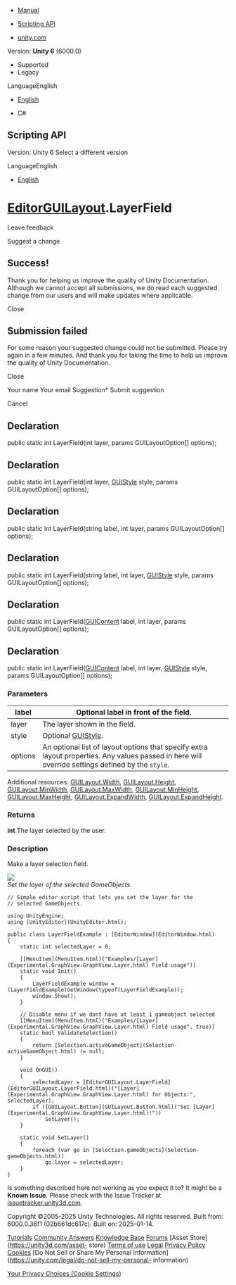 [ ]()

  * [Manual](../Manual/index.html)
  * [Scripting API](../ScriptReference/index.html)

  * [unity.com](https://unity.com/)

Version: **Unity 6** (6000.0)

  * Supported
  * Legacy

LanguageEnglish

  * [English]()

  * C#

[ ](https://docs.unity3d.com)

## Scripting API

Version: Unity 6 Select a different version

LanguageEnglish

  * [English]()

#  [EditorGUILayout](EditorGUILayout.html).LayerField

Leave feedback

Suggest a change

## Success!

Thank you for helping us improve the quality of Unity Documentation. Although
we cannot accept all submissions, we do read each suggested change from our
users and will make updates where applicable.

Close

## Submission failed

For some reason your suggested change could not be submitted. Please <a>try
again</a> in a few minutes. And thank you for taking the time to help us
improve the quality of Unity Documentation.

Close

Your name Your email Suggestion* Submit suggestion

Cancel

[ ]()

## Declaration

public static int LayerField(int layer, params GUILayoutOption[] options);

## Declaration

public static int LayerField(int layer, [GUIStyle](GUIStyle.html) style,
params GUILayoutOption[] options);

## Declaration

public static int LayerField(string label, int layer, params GUILayoutOption[]
options);

## Declaration

public static int LayerField(string label, int layer,
[GUIStyle](GUIStyle.html) style, params GUILayoutOption[] options);

## Declaration

public static int LayerField([GUIContent](GUIContent.html) label, int layer,
params GUILayoutOption[] options);

## Declaration

public static int LayerField([GUIContent](GUIContent.html) label, int layer,
[GUIStyle](GUIStyle.html) style, params GUILayoutOption[] options);

### Parameters

label | Optional label in front of the field.  
---|---  
layer | The layer shown in the field.  
style | Optional [GUIStyle](GUIStyle.html).  
options | An optional list of layout options that specify extra layout properties. Any values passed in here will override settings defined by the `style`.  
Additional resources: [GUILayout.Width](GUILayout.Width.html),
[GUILayout.Height](GUILayout.Height.html),
[GUILayout.MinWidth](GUILayout.MinWidth.html),
[GUILayout.MaxWidth](GUILayout.MaxWidth.html),
[GUILayout.MinHeight](GUILayout.MinHeight.html),
[GUILayout.MaxHeight](GUILayout.MaxHeight.html),
[GUILayout.ExpandWidth](GUILayout.ExpandWidth.html),
[GUILayout.ExpandHeight](GUILayout.ExpandHeight.html).  
  
### Returns

**int** The layer selected by the user.

### Description

Make a layer selection field.

![](../StaticFiles/ScriptRefImages/EditorGUILayoutLayerField.png)  
_Set the layer of the selected GameObjects._

    
    
    // Simple editor script that lets you set the layer for the
    // selected GameObjects.  
      
    using UnityEngine;
    using [UnityEditor](UnityEditor.html);  
      
    public class LayerFieldExample : [EditorWindow](EditorWindow.html)
    {
        static int selectedLayer = 0;  
      
        [[MenuItem](MenuItem.html)("Examples/[Layer](Experimental.GraphView.GraphView.Layer.html) Field usage")]
        static void Init()
        {
            LayerFieldExample window = (LayerFieldExample)GetWindow(typeof(LayerFieldExample));
            window.Show();
        }  
      
        // Disable menu if we dont have at least 1 gameobject selected
        [[MenuItem](MenuItem.html)("Examples/[Layer](Experimental.GraphView.GraphView.Layer.html) Field usage", true)]
        static bool ValidateSelection()
        {
            return [Selection.activeGameObject](Selection-activeGameObject.html) != null;
        }  
      
        void OnGUI()
        {
            selectedLayer = [EditorGUILayout.LayerField](EditorGUILayout.LayerField.html)("[Layer](Experimental.GraphView.GraphView.Layer.html) for Objects:", selectedLayer);
            if ([GUILayout.Button](GUILayout.Button.html)("Set [Layer](Experimental.GraphView.GraphView.Layer.html)!"))
                SetLayer();
        }  
      
        static void SetLayer()
        {
            foreach (var go in [Selection.gameObjects](Selection-gameObjects.html))
                go.layer = selectedLayer;
        }
    }
    

Is something described here not working as you expect it to? It might be a
**Known Issue**. Please check with the Issue Tracker at
[issuetracker.unity3d.com](https://issuetracker.unity3d.com).

Copyright ©2005-2025 Unity Technologies. All rights reserved. Built from:
6000.0.36f1 (02b661dc617c). Built on: 2025-01-14.

[Tutorials](https://unity3d.com/learn) [Community
Answers](https://answers.unity3d.com) [Knowledge
Base](https://support.unity3d.com/hc/en-us)
[Forums](https://forum.unity3d.com) [Asset Store](https://unity3d.com/asset-
store) [Terms of use](https://docs.unity3d.com/Manual/TermsOfUse.html)
[Legal](https://unity.com/legal) [Privacy
Policy](https://unity.com/legal/privacy-policy)
[Cookies](https://unity.com/legal/cookie-policy) [Do Not Sell or Share My
Personal Information](https://unity.com/legal/do-not-sell-my-personal-
information)

[Your Privacy Choices (Cookie Settings)](javascript:void\(0\);)

